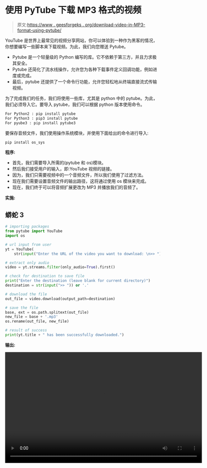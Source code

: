 # 使用 PyTube 下载 MP3 格式的视频

> 原文:[https://www . geesforgeks . org/download-video-in-MP3-format-using-pytube/](https://www.geeksforgeeks.org/download-video-in-mp3-format-using-pytube/)

YouTube 是世界上最常见的视频分享网站，你可以体验到一种作为黑客的情况，你想要编写一些脚本来下载视频。为此，我们向您赠送 Pytube。

*   Pytube 是一个轻量级的 Python 编写的库。它不依赖于第三方，并且力求极其安全。
*   Pytube 还简化了流水线操作，允许您为各种下载事件定义回调功能，例如进度或完成。
*   最后，pytube 还提供了一个命令行功能，允许您轻松地从终端直接流式传输视频。

为了完成我们的任务，我们将使用一些库，尤其是 python 中的 pytube。为此，我们必须导入它。要导入 pytube，我们可以根据 python 版本使用命令。

```py
For Python2 : pip install pytube
For Python3 : pip3 install pytube
For pyube3 : pip install pytube3
```

要保存音频文件，我们使用操作系统模块，并使用下面给出的命令进行导入:

```py
pip install os_sys
```

**程序:**

*   首先，我们需要导入所需的(pytube 和 os)模块。
*   然后我们接受用户的输入，即:YouTube 视频的链接。
*   因为，我们只需要视频中的一个音频文件，所以我们使用了过滤方法。
*   现在我们需要设置音频文件的输出路径，这将通过使用 os 模块来完成。
*   现在，我们终于可以将音频扩展更改为 MP3 并播放我们的音频了。

**实施:**

## 蟒蛇 3

```py
# importing packages
from pytube import YouTube
import os

# url input from user
yt = YouTube(
    str(input("Enter the URL of the video you want to download: \n>> ")))

# extract only audio
video = yt.streams.filter(only_audio=True).first()

# check for destination to save file
print("Enter the destination (leave blank for current directory)")
destination = str(input(">> ")) or '.'

# download the file
out_file = video.download(output_path=destination)

# save the file
base, ext = os.path.splitext(out_file)
new_file = base + '.mp3'
os.rename(out_file, new_file)

# result of success
print(yt.title + " has been successfully downloaded.")
```

**输出:**

<video class="wp-video-shortcode" id="video-558641-1" width="640" height="360" preload="metadata" controls=""><source type="video/mp4" src="https://media.geeksforgeeks.org/wp-content/uploads/20210216162351/Output.mp4?_=1">[https://media.geeksforgeeks.org/wp-content/uploads/20210216162351/Output.mp4](https://media.geeksforgeeks.org/wp-content/uploads/20210216162351/Output.mp4)</video>